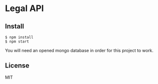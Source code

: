 # Legal API

## Install

```
$ npm install
$ npm start
```

You will need an opened mongo database in order for this project to work.

## License

MIT
